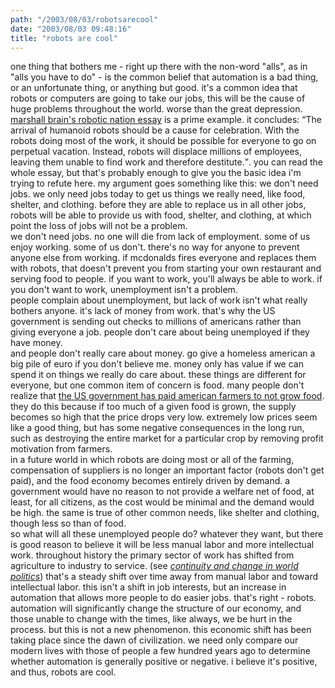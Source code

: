 ```yaml
---
path: "/2003/08/03/robotsarecool" 
date: "2003/08/03 09:48:16" 
title: "robots are cool" 
---
```

one thing that bothers me - right up there with the non-word "alls", as in "alls you have to do" - is the common belief that automation is a bad thing, or an unfortunate thing, or anything but good. it's a common idea that robots or computers are going to take our jobs, this will be the cause of huge problems throughout the world. worse than the great depression.<br><a href="http://marshallbrain.com/robotic-nation.htm">marshall brain's robotic nation essay</a> is a prime example. it concludes: <q>The arrival of humanoid robots should be a cause for celebration. With the robots doing most of the work, it should be possible for everyone to go on perpetual vacation. Instead, robots will displace millions of employees, leaving them unable to find work and therefore destitute.</q>. you can read the whole essay, but that's probably enough to give you the basic idea i'm trying to refute here. my argument goes something like this: we don't need jobs. we only need jobs today to get us things we really need, like food, shelter, and clothing. before they are able to replace us in all other jobs, robots will be able to provide us with food, shelter, and clothing, at which point the loss of jobs will not be a problem.<br>we don't need jobs. no one will die from lack of employment. some of us enjoy working. some of us don't. there's no way for anyone to prevent anyone else from working. if mcdonalds fires everyone and replaces them with robots, that doesn't prevent you from starting your own restaurant and serving food to people. if you want to work, you'll always be able to work. if you don't want to work, unemployment isn't a problem.<br>people complain about unemployment, but lack of work isn't what really bothers anyone. it's lack of money from work. that's why the US government is sending out checks to millions of americans rather than giving everyone a job. people don't care about being unemployed if they have money.<br>and people don't really care about money. go give a homeless american a big pile of euro if you don't believe me. money only has value if we can spend it on things we really do care about. these things are different for everyone, but one common item of concern is food. many people don't realize that <a href="http://www.consumeralert.org/issues/subsidy/farmbr.htm">the US government has paid american farmers to not grow food</a>. they do this because if too much of a given food is grown, the supply becomes so high that the price drops very low. extremely low prices seem like a good thing, but has some negative consequences in the long run, such as destroying the entire market for a particular crop by removing profit motivation from farmers.<br>in a future world in which robots are doing most or all of the farming, compensation of suppliers is no longer an important factor (robots don't get paid), and the food economy becomes entirely driven by demand. a government would have no reason to not provide a welfare net of food, at least, for all citizens, as the cost would be minimal and the demand would be high. the same is true of other common needs, like shelter and clothing, though less so than of food.<br>so what will all these unemployed people do? whatever they want, but there is good reason to believe it will be less manual labor and more intellectual work. throughout history the primary sector of work has shifted from agriculture to industry to service. (see <a href="http://www.amazon.com/exec/obidos/tg/detail/-/0130835781/"><cite>continuity and change in world politics</cite></a>) that's a steady shift over time away from manual labor and toward intellectual labor. this isn't a shift in job interests, but an increase in automation that allows more people to do easier jobs. that's right - robots.<br>automation will significantly change the structure of our economy, and those unable to change with the times, like always, we be hurt in the process. but this is not a new phenomenon. this economic shift has been taking place since the dawn of civilization. we need only compare our modern lives with those of people a few hundred years ago to determine whether automation is generally positive or negative. i believe it's positive, and thus, robots are cool.